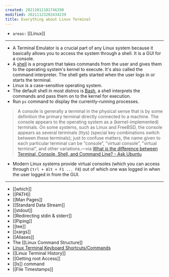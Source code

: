 ```yaml
---
created: 20211011181746290
modified: 20211123202434239
title: Everything about Linux Terminal
---
```


- `areas:` [[Linux]]

---

- A <span class="underline">Terminal Emulator</span> is a crucial part of any Linux system because it basically allows you to access the system through a shell. It is a GUI for a console.
- A [shell](#shell) is a program that takes commands from the user and gives them to the operating system's kernel to execute. It's also called the command interpreter. The shell gets started when the user logs in or starts the terminal.
- Linux is a case-sensitive operating system.
- The default shell in most distros is [Bash](#Bash), a shell interprets the commands and pass them on to the kernel for execution.
- Run `ps` command to display the currently-running processes.

> A console is generally a terminal in the physical sense that is by some definition the primary terminal directly connected to a machine. The console appears to the operating system as a (kernel-implemented) terminals. On some systems, such as Linux and FreeBSD, the console appears as several terminals (ttys) (special key combinations switch between these terminals); just to confuse matters, the name given to each particular terminal can be “console”, ”virtual console”, ”virtual terminal”, and other variations.—via [What is the difference between Terminal, Console, Shell, and Command Line? - Ask Ubuntu](https://askubuntu.com/questions/506510/what-is-the-difference-between-terminal-console-shell-and-command-line)

- Modern Linux systems provide virtual consoles (which you can access through `Ctrl + Alt + F1 ... F8`) out of which one was logged in when the user logged in from the GUI.

---

- [[which]]
- [[PATH]]
- [[Man Pages]]
- [[Standard Data Stream]]
- [[stdout]]
- [[Redirecting stdin & stderr]]
- [[Piping]]
- [[tee]]
- [[xargs]]
- [[Aliases]]
- The [[Linux Command Structure]]
- [Linux Terminal Keyboard Shortcuts/Commands](#Linux%20Terminal%20Keyboard%20Shortcuts%2FCommands)
- [[Linux Terminal History]]
- [[Getting root Access]]
- [[ls]] command
- [[File Timestamps]]
